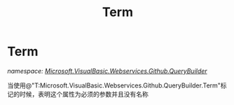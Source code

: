 ﻿---
title: Term
---

# Term
_namespace: [Microsoft.VisualBasic.Webservices.Github.QueryBuilder](N-Microsoft.VisualBasic.Webservices.Github.QueryBuilder.html)_

当使用@"T:Microsoft.VisualBasic.Webservices.Github.QueryBuilder.Term"标记的时候，表明这个属性为必须的参数并且没有名称




